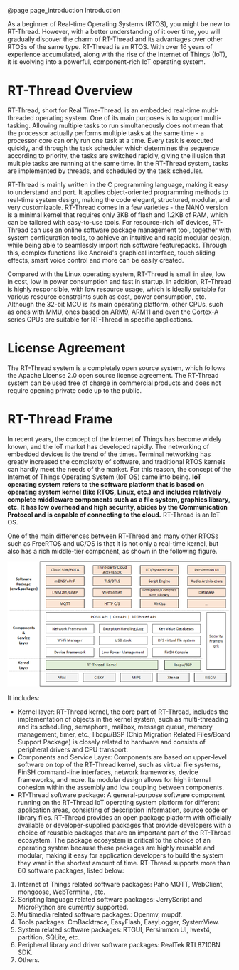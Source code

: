 @page page_introduction Introduction

As a beginner of Real-time Operating Systems (RTOS), you might be new to RT-Thread. However, with a better understanding of it over time, you will gradually discover the charm of RT-Thread and its advantages over other RTOSs of the same type. RT-Thread is an RTOS. With over 16 years of experience accumulated, along with the rise of the Internet of Things (IoT), it is evolving into a powerful, component-rich IoT operating system.  

# RT-Thread Overview

RT-Thread, short for Real Time-Thread, is an embedded real-time multi-threaded operating system. One of its main purposes is to support multi-tasking. Allowing multiple tasks to run simultaneously does not mean that the processor actually performs multiple tasks at the same time - a processor core can only run one task at a time. Every task is executed quickly, and through the task scheduler which determines the sequence according to priority, the tasks are switched rapidly, giving the illusion that multiple tasks are running at the same time. In the RT-Thread system, tasks are implemented by threads, and scheduled by the task scheduler.

RT-Thread is mainly written in the C programming language, making it easy to understand and port. It applies object-oriented programming methods to real-time system design, making the code elegant, structured, modular, and very customizable. RT-Thread comes in a few varieties - the NANO version is a minimal kernel that requires only 3KB of flash and 1.2KB of RAM, which can be tailored with easy-to-use tools. For resource-rich IoT devices, RT-Thread can use an online software package management tool, together with system configuration tools, to achieve an intuitive and rapid modular design, while being able to seamlessly import rich software featurepacks. Through this, complex functions like Android's graphical interface, touch sliding effects, smart voice control and more can be easily created.

Compared with the Linux operating system, RT-Thread is small in size, low in cost, low in power consumption and fast in startup. In addition, RT-Thread is highly responsible, with low resource usage, which is ideally suitable for various resource constraints such as cost, power consumption, etc. Although the 32-bit MCU is its main operating platform, other CPUs, such as ones with MMU, ones based on ARM9, ARM11 and even the Cortex-A series CPUs are suitable for RT-Thread in specific applications.

# License Agreement

The RT-Thread system is a completely open source system, which follows the Apache License 2.0 open source license agreement. The RT-Thread system can be used free of charge in commercial products and does not require opening private code up to the public.

# RT-Thread Frame

In recent years, the concept of the Internet of Things has become widely known, and the IoT market has developed rapidly. The networking of embedded devices is the trend of the times. Terminal networking has greatly increased the complexity of software, and traditional RTOS kernels can hardly meet the needs of the market. For this reason, the concept of the Internet of Things Operating System (IoT OS) came into being. **IoT operating system refers to the software platform that is based on operating system kernel (like RTOS, Linux, etc.) and includes relatively complete middleware components such as a file system, graphics library, etc. It has low overhead and high security, abides by the Communication Protocol and is capable of connecting to the cloud.** RT-Thread is an IoT OS. 

One of the main differences between RT-Thread and many other RTOSs such as FreeRTOS and uC/OS is that it is not only a real-time kernel, but also has a rich middle-tier component, as shown in the following figure.

![RT-Thread Software Framework](figures/02Software_framework_diagram.png)

It includes: 

- Kernel layer: RT-Thread kernel, the core part of RT-Thread, includes the implementation of objects in the kernel system, such as multi-threading and its scheduling, semaphore, mailbox, message queue, memory management, timer, etc.; libcpu/BSP (Chip Migration Related Files/Board Support Package) is closely related to hardware and consists of peripheral drivers and CPU transport. 
- Components and Service Layer: Components are based on upper-level software on top of the RT-Thread kernel, such as virtual file systems, FinSH command-line interfaces, network frameworks, device frameworks, and more. Its modular design allows for high internal cohesion within the assembly and low coupling between components.
- RT-Thread software package: A general-purpose software component running on the RT-Thread IoT operating system platform for different application areas, consisting of description information, source code or library files. RT-Thread provides an open package platform with officially available or developer-supplied packages that provide developers with a choice of reusable packages that are an important part of the RT-Thread ecosystem. The package ecosystem is critical to the choice of an operating system because these packages are highly reusable and modular, making it easy for application developers to build the system they want in the shortest amount of time.  RT-Thread supports more than 60 software packages, listed below: 

1. Internet of Things related software packages: Paho MQTT, WebClient, mongoose, WebTerminal, etc.
2. Scripting language related software packages: JerryScript and MicroPython are currently supported.
3. Multimedia related software packages: Openmv, mupdf.
4. Tools packages: CmBacktrace, EasyFlash, EasyLogger, SystemView.
5. System related software packages: RTGUI, Persimmon UI, lwext4, partition, SQLite, etc.
6. Peripheral library and driver software packages: RealTek RTL8710BN SDK.
7. Others.